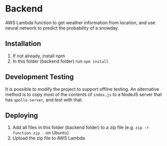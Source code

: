 # Backend
AWS Lambda function to get weather information from location, and use neural network to predict the probability of a snowday.

## Installation
1. If not already, install npm
1. In this folder (backend folder) run `npm install`

## Development Testing
It is possible to modify the project to support offline testing. An alternative method is to copy most of the contents of `index.js` to a NodeJS server that has `apollo-server`, and test with that.

## Deploying
1. Add all files in this folder (backend folder) to a zip file (e.g. `zip -r function.zip .` on Ubuntu)
1. Upload the zip file to AWS Lambda
